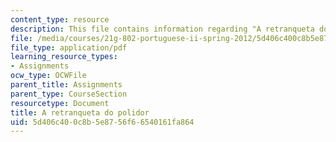 ```yaml
---
content_type: resource
description: This file contains information regarding "A retranqueta do polidor".
file: /media/courses/21g-802-portuguese-ii-spring-2012/5d406c400c8b5e8756f66540161fa864_MIT21G_802S12_A_retranquet.pdf
file_type: application/pdf
learning_resource_types:
- Assignments
ocw_type: OCWFile
parent_title: Assignments
parent_type: CourseSection
resourcetype: Document
title: A retranqueta do polidor
uid: 5d406c40-0c8b-5e87-56f6-6540161fa864
---
```

